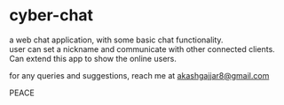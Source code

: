 # cyber-chat
a web chat application, with some basic chat functionality.  
user can set a nickname and communicate with other connected clients. Can extend this app to show the online users.  

for any queries and suggestions, reach me at akashgajjar8@gmail.com

PEACE   
